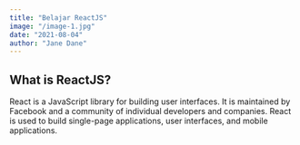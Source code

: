 ```yaml
---
title: "Belajar ReactJS"
image: "/image-1.jpg"
date: "2021-08-04"
author: "Jane Dane"
---
```


## What is ReactJS?

React is a JavaScript library for building user interfaces. It is maintained by Facebook and a community of individual developers and companies. React is used to build single-page applications, user interfaces, and mobile applications. 